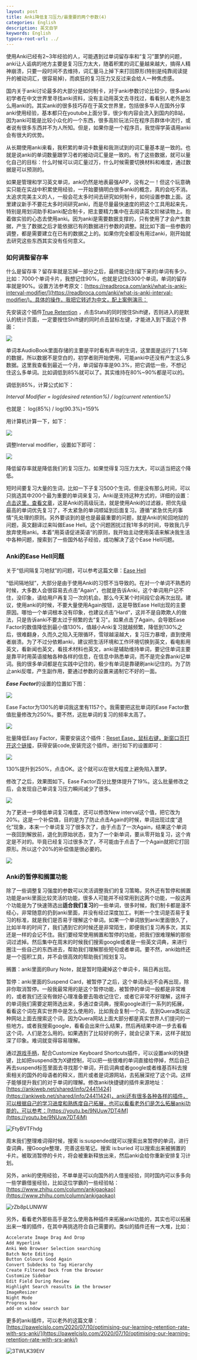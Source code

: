 ```yaml
---
layout: post
title: Anki降低复习压力/最重要的两个参数(4)
categories: English
description: 英文自学
keywords: English
typora-root-url: ../
---
```

使用Anki已经有2~3年经验的人，可能遇到过单词留存率和“复习”噩梦的问题，anki让人诟病的地方主要是复习压力太大，随着积累的词汇量越来越大，搞得人精神崩溃，只要一段时间不去维持，词汇量马上掉下来打回原形(特别是纯靠阅读提升的被动词汇，很容易掉)，而疯狂的复习压力又反过来会给人一种焦虑感。

国内关于anki讨论最多的大部分是如何制卡，对于anki参数讨论比较少，很多anki初学者在中文世界里寻找anki资料，没有主动用英文去寻找过，看看别人老外是怎么用anki的。其实anki的很多技巧存在于英文世界里，包括很多华人在国外分享anki使用经验，基本都只在youtube上面分享，很少有内容会流入到国内的B站，因为anki可能是比较小众化的一个东西，很多高阶玩法只在程序员群体中流行，或者说有很多东西并不为人所知。但是，如果你是一个程序员，我觉得学英语用anki会有很大的优势。

从长期使用anki来看，我积累的单词卡数量和我测试到的词汇量基本是一致的。也就是说anki的单词数量跟学习者的被动词汇量是一致的。有了这些数据，就可以量化自己的目标：什么时候可以词汇量过万，什么时候需要切换材料和难度，通过数据是可以预测的。

如果是管理和学习英文单词，anki仍然是地表最强APP，没有之一！但这个玩意确实只能在实战中积累使用经验，一开始要搞明白很多anki的概念，真的会吃不消。太追求完美主义的人，一般会花太多时间去研究如何制卡，如何设置参数上面。这里建议新手不要花太多时间研究anki，而是尽量最快速度的把这个工具用起来先，特别是用划词助手和anki配合制卡，把主要精力集中在去阅读英文阶梯读物上。抱着做实验的心态去使用anki。因为anki是需要数据支撑的，只有使用了才会产生数据，产生了数据之后才能依据已有的数据进行参数的调整。就比如下面一些参数的调整，都是需要建立在已有的数据之上的。如果你完全都没有用过anki，刚开始就去研究这些东西其实没有任何意义。

### 如何调整留存率

什么是留存率？留存率就是忘掉一部分之后，最终能记住(留下来的)单词有多少。比如：7000个单词卡片，我想记住90%，也就是记住6300个单词，单词的留存率就是90%。设置方法参考原文：[https://readbroca.com/anki/what-is-anki-interval-modifier/](https://readbroca.com/anki/what-is-anki-interval-modifier/)。具体的操作，我把它转述为中文，配上案例演示：

先安装这个插件[True Retention](https://ankiweb.net/shared/info/613684242) ，点击Stats的同时按住Shift键，否则进入的是默认的统计页面，一定要按住Shift键的同时点击鼠标左键，才能进入到下面这个界面：

<img src="https://cs-cn.top/images/posts/retention_914.png"/>

单词本AudioBook里面存储的主要是平时看有声书的生词，这里面是运行了1.5年的数据，所以数据不是空白的，初学者刚开始使用，可能anki中还没有产生这么多数据。这里我查看到最近一个月，单词留存率是90.3%，把它调低一些，不想记住这么多单词。比如调低到85%就可以了。其实维持在80%~90%都是可以的。

调低到85%，计算公式如下：

*Interval Modifier = log(desired retention%) / log(current retention%)*

也就是： log(85%) / log(90.3%)=159% 

用计算机计算一下，如下：

<img src="https://cs-cn.top/images/posts/liucunlv_544.png"/>

调整Interval modifier，设置如下即可：

<img src="https://cs-cn.top/images/posts/intervar279.png"/>

降低留存率就是降低我们的复习压力。如果觉得复习压力太大，可以适当把这个降低。

短时间要复习大量的生词，比如一下子复习500个生词，但是没有那么时间，可以只挑选其中200个最为重要的单词来复习，Anki是支持这种方式的，详细的设置：[点击这里，查看文章](https://cs-cn.top/2019/06/10/english-study-tools-anki/#%E4%BD%BF%E7%94%A8anki%E8%BF%87%E6%BB%A4%E5%99%A8%E5%87%8F%E8%BD%BB%E5%A4%8D%E4%B9%A0%E5%8E%8B%E5%8A%9B)，这是Anki的高级玩法，就是使用Anki的过滤器，把优先级最高的单词优先复习了，不太紧急的单词顺延到后面复习。遵循”紧急优先的事情“先处理的原则。另外要谈到的是也是最最重要的问题，就是Anki的轮回地狱的问题，英文翻译过来叫做Ease Hell。这个问题困扰过我1年多的时间，导致我几乎放弃使用anki。本着”用英语促进英语“的原则，我开始主动使用英语来解决我生活中各种问题，搜索到了一些国外帖子经验，成功解决了这个Ease Hell问题。

### Anki的Ease Hell问题

关于“低间隔复习地狱”的问题，可以参考这篇文章：[Ease Hell](https://readbroca.com/anki/ease-hell/) 

“低间隔地狱”，大部分是由于使用Anki的习惯不当导致的。在对一个单词不熟悉的时候，大多数人会很容易去点击”Again“，也就是告诉Anki，这个单词用户记不住，没印象，请给用户再复习一次的机会。那么今天某个时间段它会再次出现。建议，使用anki的时候，不要大量使用Again按钮，这是导致Ease Hell出现的主要原因。哪怕一个单词根本没有印象，也建议点击”Hard“，这并不是自欺欺人的做法，只是告诉anki不要太过于频繁的去“复习"。如果点击了Again，会导致Ease Factor的数值降低到最小值130%，值越小Anki复习就越频繁，降低到130%之后，很难翻身，久而久之陷入无限循环，雪球越滚越大，复习压力暴增，直到使用者崩溃。为了不过分依赖anki，建议把生活环境和工作环境切换到英文，看电影用英文，看新闻也英文，看技术材料也英文，anki是辅助维持单词，要记住单词主要是靠平时用英语接触各种各样的信息，在信息中熟悉单词，而不是完全靠anki记单词。我的很多单词都是在实践中记住的，极少有单词是靠硬刷anki记住的。为了防止anki反噬，产生副作用，要通过参数的设置来遏制它不好的一面。

***Ease Factor***的设置的位置如下图：

<img src="https://cs-cn.top/images/posts/easy_factor_950.png"/>

Ease Factor为130%的单词我这里有1157个。我需要把这批单词的Ease Factor数值批量修改为250%。要不然，这批单词的复习的频率太高了。

<img src="https://cs-cn.top/images/posts/easy_factor023.png"/>





批量降低Easy Factor，需要安装这个插件：[Reset Ease，鼠标右键，新窗口页打开这个链接](https://ankiweb.net/shared/info/947935257)，获得安装code,安装完这个插件。进行如下的设置即可：

<img src="https://cs-cn.top/images/posts/change_ease_factor3508.png"/>

130%提升到250%，点击OK。这个就可以在很大程度上避免陷入噩梦。

修改了之后，效果图如下。Ease Factor百分比整体提升了19%。这么批量修改之后，会发现自己单词复习压力瞬间减少了很多。

<img src="https://cs-cn.top/images/posts/easy_value13.png"/>

为了更进一步降低单词复习难度，还可以修改New interval这个值，把它改为20%。这是一个补偿值，目的是为了防止点击Again的时候，单词出现过度“退化”现象，本来一个单词复习了很多次了，由于点击了一次Again，结果这个单词一夜回到解放前，退化到原始状态，变为了一个新单词，要从零开始复习，这个肯定是不对的。毕竟已经复习过很多次了，不可能由于点击了一个Again就把它打回原形。所以这个20%的补偿值是很必要的。

<img src="https://cs-cn.top/images/posts/newinterval910.png"/>

### Anki的暂停和搁置功能

除了一些调整复习强度的参数可以灵活调整我们的复习策略，另外还有暂停和搁置功能是anki里面比较灵活的功能，很多人可能并不经常用到这两个功能，一般这两个功能是为了快速筛选出**适合我们复习**的一些单词，很多时候，我们制卡都是漫不经心，非常随意的扔到anki里面，并没有经过深度加工。判断一个生词是否易于复习的标准，就是我们是否易于理解这个单词。如果一个单词放到anki里面很久了，比如半年的时间了，我们遇到它的时候还是非常陌生，即便我们复习再多次，其实还是一样的会记不住。我们要经常使用搁置和暂停的功能，把我们很难理解的那些词过滤掉。然后集中在周末的时候我们搜索google或者是一些英文词典，来进行圈注一些自己的东西进去，帮助我们理解那些短句或者单词。要不然，anki始终还是一个囤积工具，并不会很高效的帮助我们规划复习。

搁置：anki里面的Bury Note，就是暂时隐藏掉这个单词卡，隔日再出现。

暂停：anki里面的Suspend Card，被暂停了之后，这个单词永远不会再出现，除非你取消暂停。一般我最常用的是这个暂停功能，被暂停的单词一般都是非常难的，或者我们还没有做好心理准备要去吸收记住它，或者它非常不好理解，这样子的单词我们需要定期筛选出来，多通过查词典，搜索google进行一系列的拓展，看看这个词在真实世界中是怎么使用的，比如我会复制一个词，去到Quera类似这种网站上面去搜索这个词，因为Quera网站上面大部分都是真实世界人们提问的一些地方。或者我搜索google，看看会出来什么结果，然后再结果中进一步去看看这个词，人们是怎么用的。如果遇到了比较好的例子，就会记录下来，这样子就加深了印象。难词就变得容易理解。

通过[游戏手柄](https://item.jd.com/100027491310.html)，配合Customize Keyboard Shortcuts插件，可以设置anki的快捷键，比如把suspend改为X键控制，可以把一些很难的单词直接给停掉，然后自己再去suspend标签里面去寻找那个单词，开启词典或者google或者维基百科去搜索相关的国外的母语者的释义，图片或者是词源网站，去拓展深挖了这个词。这样子能够提升我们的对于单词的理解。修改anki快捷键的插件来源地址：[https://ankiweb.net/shared/info/24411424](https://ankiweb.net/shared/info/24411424)，anki还有很多各种各样的插件，可以根据自己的学习进度和熟练度自己拓展，也可以看看老外们是怎么拓展anki功能的，可以参考：[https://youtu.be/9NUuw7DT4iM](https://youtu.be/9NUuw7DT4iM)

![FtyBVTFhdg](/images/posts/FtyBVTFhdg.png)

周末我们整理难词得时候，搜索 is:suspended就可以搜索出来暂停的单词，进行查词典，搜Google整理，完善这些笔记。搜索 is:buried 可以搜索出来被搁置的卡片。被取消暂停的卡片，将会被重新释放出来，然后anki会给你重新安排复习计划。

另外，anki的使用经验，不单单是可以向国外的人借鉴经验，同时国内可以多多向一些学霸借鉴经验，比如这位学霸的一些经验帖：[https://www.zhihu.com/column/ankigaokao](https://www.zhihu.com/column/ankigaokao)

![rZb8pLUNWW](/images/posts/rZb8pLUNWW.png)

另外，看看老外那些高手是怎么使用各种插件来拓展anki功能的，其实也可以拓展出来一堆的插件，在其中再挑选符合自己需要的。类似的插件还有一大堆，比如：

````c#
Accelerate Image Drag And Drop
Add Hyperlink
Anki Web Browser Selection searching
Batch Note Editing
Button Colours Good Again
Convert Subdecks to Tag Hierarchy
Create Filtered Deck from the Browser
Customize Sidebar
Edit Field During Review
Highlight Search reasults in the browser
ImageResizer
Night Mode
Progress bar
add-on window search bar
````

更多的anki插件，可以老外的这篇文章：[https://pawelcislo.com/2020/07/10/optimising-our-learning-retention-rate-with-srs-anki/](https://pawelcislo.com/2020/07/10/optimising-our-learning-retention-rate-with-srs-anki/)

![3TWLK39EtV](/images/posts/3TWLK39EtV.png)
